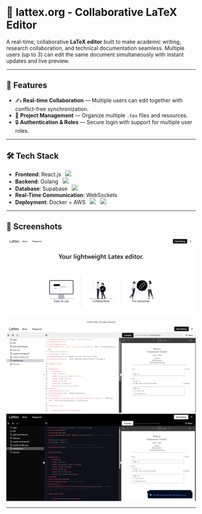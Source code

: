 # 📄 lattex.org - Collaborative LaTeX Editor

A real-time, collaborative **LaTeX editor** built to make academic writing, research collaboration, and technical documentation seamless. Multiple users (up to 3) can edit the same document simultaneously with instant updates and live preview.

---

## 🚀 Features

- ✍️ **Real-time Collaboration** — Multiple users can edit together with conflict-free synchronization.
- 📂 **Project Management** — Organize multiple `.tex` files and resources.
- 🔒 **Authentication & Roles** — Secure login with support for multiple user roles.

---

## 🛠️ Tech Stack

- **Frontend**: React.js &nbsp;&nbsp;<img src="https://cdn.jsdelivr.net/gh/devicons/devicon/icons/react/react-original.svg" width="30"/>
- **Backend**: Golang &nbsp;&nbsp;<img src="https://cdn.jsdelivr.net/gh/devicons/devicon/icons/go/go-original.svg" width="30"/>
- **Database**: Supabase &nbsp;&nbsp;<img src="https://img.icons8.com/?size=100&id=sH0rW2TvYdr9&format=png&color=000000" width="30"/>
- **Real-Time Communication**: WebSockets
- **Deployment**: Docker + AWS &nbsp;&nbsp;<img style="padding-right:8px" src="https://cdn.jsdelivr.net/gh/devicons/devicon/icons/docker/docker-original.svg" width="30"/> <img src="https://upload.wikimedia.org/wikipedia/commons/9/93/Amazon_Web_Services_Logo.svg" width="30"/>

---

## 📸 Screenshots

![alt text](public/image.png)
![alt text](public/image-1.png)
![alt text](public/image-2.png)

---
